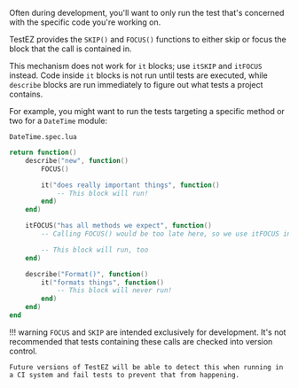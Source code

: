 Often during development, you'll want to only run the test that's concerned with the specific code you're working on.

TestEZ provides the `SKIP()` and `FOCUS()` functions to either skip or focus the block that the call is contained in.

This mechanism does not work for `it` blocks; use `itSKIP` and `itFOCUS` instead. Code inside `it` blocks is not run until tests are executed, while `describe` blocks are run immediately to figure out what tests a project contains.

For example, you might want to run the tests targeting a specific method or two for a `DateTime` module:

`DateTime.spec.lua`
```lua
return function()
	describe("new", function()
		FOCUS()

		it("does really important things", function()
			-- This block will run!
		end)
	end)

	itFOCUS("has all methods we expect", function()
		-- Calling FOCUS() would be too late here, so we use itFOCUS instead.

		-- This block will run, too
	end)

	describe("Format()", function()
		it("formats things", function()
			-- This block will never run!
		end)
	end)
end
```

!!! warning
	`FOCUS` and `SKIP` are intended exclusively for development. It's not recommended that tests containing these calls are checked into version control.

	Future versions of TestEZ will be able to detect this when running in a CI system and fail tests to prevent that from happening.